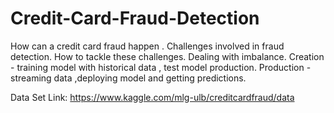 # Credit-Card-Fraud-Detection
How can a credit card fraud happen . Challenges involved in fraud detection. How to tackle these challenges. Dealing with imbalance. 
Creation - training model with historical data , test model production. 
Production - streaming data ,deploying model and getting predictions.

Data Set Link: https://www.kaggle.com/mlg-ulb/creditcardfraud/data
